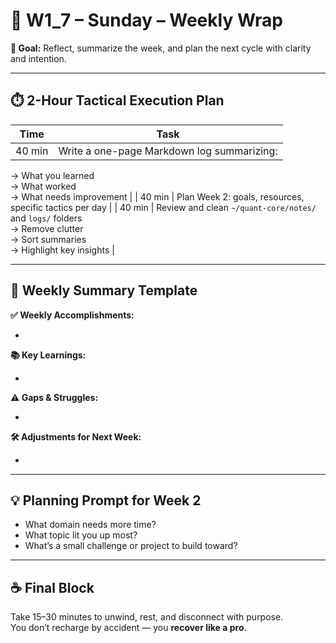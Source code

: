 # 📅 W1_7 – Sunday – Weekly Wrap

**🎯 Goal:** Reflect, summarize the week, and plan the next cycle with clarity and intention.

---

## ⏱️ 2-Hour Tactical Execution Plan

| Time  | Task |
|-------|------|
| 40 min | Write a one-page Markdown log summarizing:  
→ What you learned  
→ What worked  
→ What needs improvement |
| 40 min | Plan Week 2: goals, resources, specific tactics per day |
| 40 min | Review and clean `~/quant-core/notes/` and `logs/` folders  
→ Remove clutter  
→ Sort summaries  
→ Highlight key insights |

---

## 📝 Weekly Summary Template

**✅ Weekly Accomplishments:**

- 

**📚 Key Learnings:**

- 

**⚠️ Gaps & Struggles:**

- 

**🛠️ Adjustments for Next Week:**

- 

---

## 💡 Planning Prompt for Week 2

- What domain needs more time?
- What topic lit you up most?
- What’s a small challenge or project to build toward?

---

## ☕ Final Block

Take 15–30 minutes to unwind, rest, and disconnect with purpose.  
You don’t recharge by accident — you **recover like a pro**.

